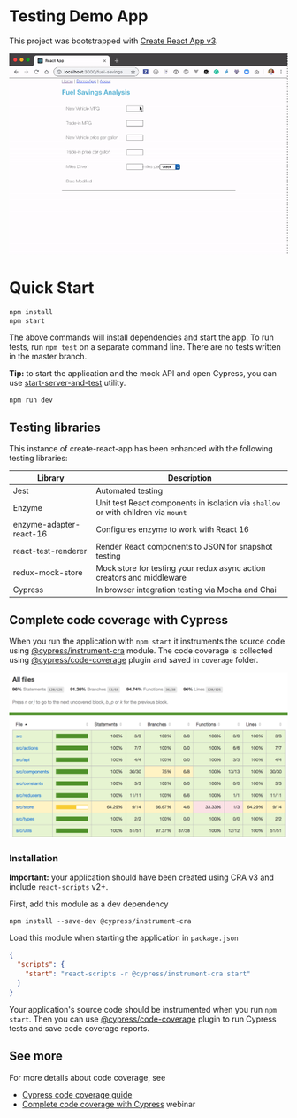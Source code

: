 # Testing Demo App

This project was bootstrapped with [Create React App v3](https://github.com/facebookincubator/create-react-app).

![Fuel savings](images/fuel-savings.gif)

# Quick Start

```
npm install
npm start
```

The above commands will install dependencies and start the app. To run tests, run `npm test` on a separate command line. There are no tests written in the master branch.

**Tip:** to start the application and the mock API and open Cypress, you can use [start-server-and-test](https://github.com/bahmutov/start-server-and-test) utility.

```shell
npm run dev
```

## Testing libraries

This instance of create-react-app has been enhanced with the following testing libraries:

| Library                 | Description                                                                        |
| ----------------------- | ---------------------------------------------------------------------------------- |
| Jest                    | Automated testing                                                                  |
| Enzyme                  | Unit test React components in isolation via `shallow` or with children via `mount` |
| enzyme-adapter-react-16 | Configures enzyme to work with React 16                                            |
| react-test-renderer     | Render React components to JSON for snapshot testing                               |
| redux-mock-store | Mock store for testing your redux async action creators and middleware |
| Cypress                 | In browser integration testing via Mocha and Chai                                  |

## Complete code coverage with Cypress

When you run the application with `npm start` it instruments the source code using [@cypress/instrument-cra](https://github.com/cypress-io/instrument-cra) module. The code coverage is collected using [@cypress/code-coverage](https://github.com/cypress-io/code-coverage) plugin and saved in `coverage` folder.

![Coverage report](images/96.png)

### Installation

**Important:** your application should have been created using CRA v3 and include `react-scripts` v2+.

First, add this module as a dev dependency

```shell
npm install --save-dev @cypress/instrument-cra
```

Load this module when starting the application in `package.json`

```json
{
  "scripts": {
    "start": "react-scripts -r @cypress/instrument-cra start"
  }
}
```

Your application's source code should be instrumented when you run `npm start`. Then you can use [@cypress/code-coverage](https://github.com/cypress-io/code-coverage) plugin to run Cypress tests and save code coverage reports.

## See more

For more details about code coverage, see
- [Cypress code coverage guide](https://on.cypress.io/code-coverage)
- [Complete code coverage with Cypress](https://www.cypress.io/blog/2019/08/08/webcast-recording-complete-code-coverage-with-cypress/) webinar
